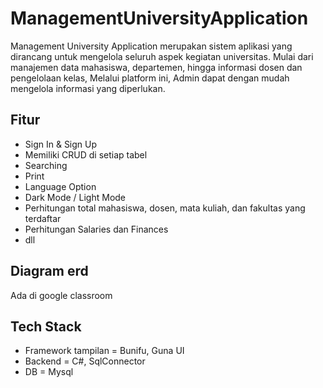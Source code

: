 # ManagementUniversityApplication

Management University Application merupakan sistem aplikasi yang
dirancang untuk mengelola seluruh aspek kegiatan universitas. Mulai dari manajemen data
mahasiswa, departemen, hingga informasi dosen dan pengelolaan kelas, Melalui platform ini,
Admin dapat dengan mudah mengelola informasi yang diperlukan.

## Fitur
- Sign In & Sign Up
- Memiliki CRUD di setiap tabel
- Searching
- Print
- Language Option
- Dark Mode / Light Mode
- Perhitungan total mahasiswa, dosen, mata kuliah, dan fakultas yang terdaftar
- Perhitungan Salaries dan Finances
- dll

## Diagram erd
Ada di google classroom

## Tech Stack
- Framework tampilan = Bunifu, Guna UI
- Backend = C#, SqlConnector
- DB = Mysql
